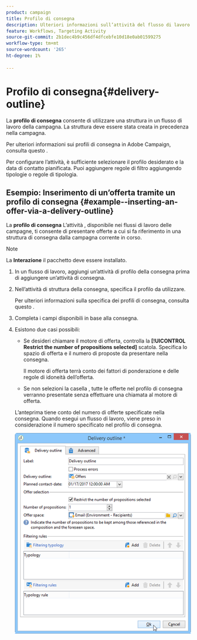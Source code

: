 ```yaml
---
product: campaign
title: Profilo di consegna
description: Ulteriori informazioni sull’attività del flusso di lavoro del profilo di consegna
feature: Workflows, Targeting Activity
source-git-commit: 2b1dec4b9c456df4dfcebfe10d18e0ab01599275
workflow-type: tm+mt
source-wordcount: '265'
ht-degree: 1%

---
```


# Profilo di consegna{#delivery-outline}



La **profilo di consegna** consente di utilizzare una struttura in un flusso di lavoro della campagna. La struttura deve essere stata creata in precedenza nella campagna.

Per ulteriori informazioni sui profili di consegna in Adobe Campaign, consulta questo .

Per configurare l’attività, è sufficiente selezionare il profilo desiderato e la data di contatto pianificata. Puoi aggiungere regole di filtro aggiungendo tipologie o regole di tipologia.

## Esempio: Inserimento di un’offerta tramite un profilo di consegna {#example--inserting-an-offer-via-a-delivery-outline}

La **profilo di consegna** L’attività , disponibile nei flussi di lavoro delle campagne, ti consente di presentare offerte a cui si fa riferimento in una struttura di consegna dalla campagna corrente in corso.

>[!NOTE]
>
>La **Interazione** il pacchetto deve essere installato.

1. In un flusso di lavoro, aggiungi un’attività di profilo della consegna prima di aggiungere un’attività di consegna.
1. Nell’attività di struttura della consegna, specifica il profilo da utilizzare.

   Per ulteriori informazioni sulla specifica dei profili di consegna, consulta questo .

1. Completa i campi disponibili in base alla consegna.
1. Esistono due casi possibili:

   * Se desideri chiamare il motore di offerta, controlla la **[!UICONTROL Restrict the number of propositions selected]** scatola. Specifica lo spazio di offerta e il numero di proposte da presentare nella consegna.

      Il motore di offerta terrà conto dei fattori di ponderazione e delle regole di idoneità dell’offerta.

   * Se non selezioni la casella , tutte le offerte nel profilo di consegna verranno presentate senza effettuare una chiamata al motore di offerta.

   L’anteprima tiene conto del numero di offerte specificate nella consegna. Quando esegui un flusso di lavoro, viene preso in considerazione il numero specificato nel profilo di consegna.

   ![](assets/int_compo_offre_wf1.png)
